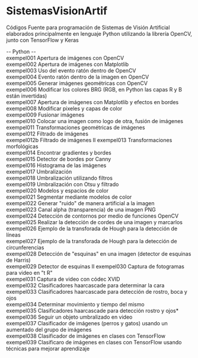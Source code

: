 # SistemasVisionArtif
Códigos Fuente para programación de Sistemas de Visión Artificial elaborados principalmente en lenguaje Python utilizando la librería OpenCV, junto con TensorFlow y Keras

-- Python --  
exempel001 Apertura de imágenes con OpenCV  
exempel002 Apertura de imágenes con Matplotlib  
exempel003 Uso del evento ratón dentro de OpenCV  
exempel004 Evento ratón dentro de la imagen en OpenCV  
exempel005 Generar imágenes geométricas con OpenCV  
exempel006 Modificar los colores BRG (RGB, en Python las capas R y B están invertidas)    
exempel007 Apertura de imágenes con Matplotlib y efectos en bordes  
exempel008 Modificar pixeles y capas de color    
exempel009 Fusionar imágenes  
exempel010 Colocar una imagen como logo de otra, fusión de imágenes    
exempel011 Transformaciones geométricas de imágenes    
exempel012 Filtrado de imágenes    
exempel012b Filtrado de imágenes II
exempel013 Transformaciones morfológicas    
exempel014 Encontrar gradientes y bordes    
exempel015 Detector de bordes por Canny    
exempel016 Histograma de las imágenes    
exempel017 Umbralización    
exempel018 Umbralización utilizando filtros    
exempel019 Umbralización con Otsu y filtrado  
exempel020 Modelos y espacios de color  
exempel021 Segmentar mediante modelos de color  
exempel022 Generar "ruido" de manera artificial a la imagen  
exempel023 Canal alpha (transparencia) de una imagen PNG  
exempel024 Detección de contornos por medio de funciones OpenCV  
exempel025 Realizar la detección de cordes de una imagen y marcarlos  
exempel026 Ejemplo de la transforada de Hough para la detección de líneas  
exempel027 Ejemplo de la transforada de Hough para la detección de circunferencias  
exempel028 Detección de "esquinas" en una imagen (detector de esquinas de Harris)  
exempel029 Detector de esquinas II
exempel030 Captura de fotogramas para video en "t R"    
exempel031 Captura de video con códec XVID  
exempel032 Clasificadores haarcascade para determinar la cara  
exempel033 Clasificadores haarcascade para detección de rostro, boca y ojos  
exempel034 Determinar movimiento y tiempo del mismo  
exempel035 Clasificadores haarcascade para detección rostro y ojos*  
exempel036 Seguir un objeto umbralizado en video  
exempel037 Clasificador de imágenes (perros y gatos) usando un aumentado del grupo de imágenes  
exempel038 Clasificador de imágenes en clases con TensorFlow  
exempel039 Clasificaro de imágenes en clases con TensorFlow usando técnicas para mejorar aprendizaje



